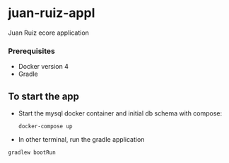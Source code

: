 # juan-ruiz-appl
 Juan Ruiz ecore application

### Prerequisites 
 - Docker version 4
 - Gradle

## To start the app
 - Start the mysql docker container and initial db schema with compose:
   ```
   docker-compose up
   ``` 
 - In other terminal, run the gradle application
 ```
 gradlew bootRun
 ```